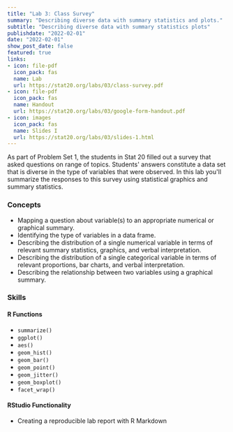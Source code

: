 ```yaml
---
title: "Lab 3: Class Survey"
summary: "Describing diverse data with summary statistics and plots."
subtitle: "Describing diverse data with summary statistics plots"
publishdate: "2022-02-01"
date: "2022-02-01"
show_post_date: false
featured: true
links:
- icon: file-pdf
  icon_pack: fas
  name: Lab
  url: https://stat20.org/labs/03/class-survey.pdf
- icon: file-pdf
  icon_pack: fas
  name: Handout
  url: https://stat20.org/labs/03/google-form-handout.pdf
- icon: images
  icon_pack: fas
  name: Slides I
  url: https://stat20.org/labs/03/slides-1.html
---
```


As part of Problem Set 1, the students in Stat 20 filled out a survey that asked questions on range of topics. Students' answers constitute a data set that is diverse in the type of variables that were observed. In this lab you'll summarize the responses to this survey using statistical graphics and summary statistics.

### Concepts
- Mapping a question about variable(s) to an appropriate numerical or graphical summary.
- Identifying the type of variables in a data frame.
- Describing the distribution of a single numerical variable in terms of relevant summary statistics, graphics, and verbal interpretation.
- Describing the distribution of a single categorical variable in terms of relevant proportions, bar charts, and verbal interpretation.
- Describing the relationship between two variables using a graphical summary.

### Skills

#### R Functions
- `summarize()`
- `ggplot()`
- `aes()`
- `geom_hist()`
- `geom_bar()`
- `geom_point()`
- `geom_jitter()`
- `geom_boxplot()`
- `facet_wrap()`

#### RStudio Functionality
- Creating a reproducible lab report with R Markdown